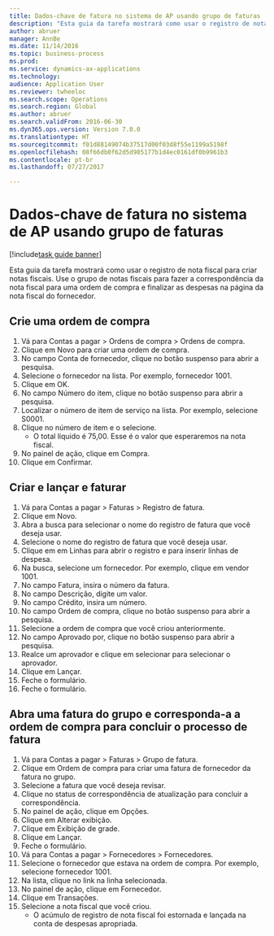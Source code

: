```yaml
--- 
title: Dados-chave de fatura no sistema de AP usando grupo de faturas
description: "Esta guia da tarefa mostrará como usar o registro de nota fiscal para criar notas fiscais."
author: abruer
manager: AnnBe
ms.date: 11/14/2016
ms.topic: business-process
ms.prod: 
ms.service: dynamics-ax-applications
ms.technology: 
audience: Application User
ms.reviewer: twheeloc
ms.search.scope: Operations
ms.search.region: Global
ms.author: abruer
ms.search.validFrom: 2016-06-30
ms.dyn365.ops.version: Version 7.0.0
ms.translationtype: HT
ms.sourcegitcommit: f01d88149074b37517d00f03d8f55e1199a5198f
ms.openlocfilehash: 08f66db0f62d5d985177b1d4ec0161df0b9961b3
ms.contentlocale: pt-br
ms.lasthandoff: 07/27/2017

---
```

# <a name="key-invoice-data-into-the-ap-system-using-invoice-pool"></a>Dados-chave de fatura no sistema de AP usando grupo de faturas

[!include[task guide banner](../../includes/task-guide-banner.md)]

Esta guia da tarefa mostrará como usar o registro de nota fiscal para criar notas fiscais.  Use o grupo de notas fiscais para fazer a correspondência da nota fiscal para uma ordem de compra e finalizar as despesas na página da nota fiscal do fornecedor.


## <a name="create-a-purchase-order"></a>Crie uma ordem de compra
1. Vá para Contas a pagar > Ordens de compra > Ordens de compra.
2. Clique em Novo para criar uma ordem de compra.
3. No campo Conta de fornecedor, clique no botão suspenso para abrir a pesquisa.
4. Selecione o fornecedor na lista. Por exemplo, fornecedor 1001.
5. Clique em OK.
6. No campo Número do item, clique no botão suspenso para abrir a pesquisa.
7. Localizar o número de item de serviço na lista. Por exemplo, selecione S0001.
8. Clique no número de item e o selecione.
    * O total líquido é 75,00.  Esse é o valor que esperaremos na nota fiscal.  
9. No painel de ação, clique em Compra.
10. Clique em Confirmar.

## <a name="create-and-post-and-invoice"></a>Criar e lançar e faturar
1. Vá para Contas a pagar > Faturas > Registro de fatura.
2. Clique em Novo.
3. Abra a busca para selecionar o nome do registro de fatura que você deseja usar.
4. Selecione o nome do registro de fatura que você deseja usar.
5. Clique em em Linhas para abrir o registro e para inserir linhas de despesa.
6. Na busca, selecione um fornecedor. Por exemplo, clique em vendor 1001.
7. No campo Fatura, insira o número da fatura.
8. No campo Descrição, digite um valor.
9. No campo Crédito, insira um número.
10. No campo Ordem de compra, clique no botão suspenso para abrir a pesquisa.
11. Selecione a ordem de compra que você criou anteriormente.
12. No campo Aprovado por, clique no botão suspenso para abrir a pesquisa.
13. Realce um aprovador e clique em selecionar para selecionar o aprovador.
14. Clique em Lançar.
15. Feche o formulário.
16. Feche o formulário.

## <a name="open-an-invoice-from-the-pool-and-match-it-to-a-purchase-order-to-complete-the-invoice-process"></a>Abra uma fatura do grupo e corresponda-a a ordem de compra para concluir o processo de fatura
1. Vá para Contas a pagar > Faturas > Grupo de fatura.
2. Clique em Ordem de compra para criar uma fatura de fornecedor da fatura no grupo.
3. Selecione a fatura que você deseja revisar.
4. Clique no status de correspondência de atualização para concluir a correspondência.
5. No painel de ação, clique em Opções.
6. Clique em Alterar exibição.
7. Clique em Exibição de grade.
8. Clique em Lançar.
9. Feche o formulário.
10. Vá para Contas a pagar > Fornecedores > Fornecedores.
11. Selecione o fornecedor que estava na ordem de compra. Por exemplo, selecione fornecedor 1001.
12. Na lista, clique no link na linha selecionada.
13. No painel de ação, clique em Fornecedor.
14. Clique em Transações.
15. Selecione a nota fiscal que você criou.
    * O acúmulo de registro de nota fiscal foi estornada e lançada na conta de despesas apropriada.  


